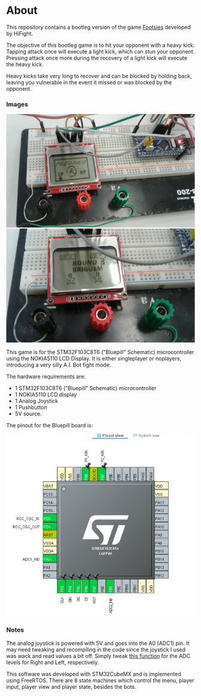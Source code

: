 # About

This repository contains a bootleg version of the game [Footsies](https://hifight.github.io/footsies/) developed by HiFight. 

The objective of this bootleg game is to hit your opponent with a heavy kick. Tapping attack once will execute a light kick, which can stun your opponent. Pressing attack once more during the recovery of a light kick will execute the heavy kick.

Heavy kicks take very long to recover and can be blocked by holding back, leaving you vulnerable in the event it missed or was blocked by the opponent.

### Images

![pic1](./doc/img/picmenu.jpg)
![pic2](./doc/img/pic1.jpg)



This game is for the STM32F103C8T6 ("Bluepill" Schematic) microcontroller using the NOKIA5110 LCD Display. It is either singleplayer or noplayers, introducing a very silly A.I. Bot fight mode.

The hardware requirements are:
- 1 STM32F103C8T6 ("Bluepill" Schematic) microcontroller 
- 1 NOKIA5110 LCD display
- 1 Analog Joystick
- 1 Pushbutton
- 5V source.

The pinout for the Bluepill board is:

![pinout](./doc/img/pinout.png)


### Notes

The analog joystick is powered with 5V and goes into the A0 (ADC1) pin. It may need tweaking and recompiling in the code since the joystick I used was wack and read values a bit off. Simply tweak [this function](https://github.com/lucasgcb/STM32-Footsies/blob/b2c8ca5e2d3732149facf05cf5b7d882d2eb8d70/Src/Interpreter1FSM.c#L58-L87) for the ADC levels for Right and Left, respectively.

This software was developed with  STM32CubeMX and is implemented using FreeRTOS. There are 8 state machines which control the menu, player input, player view and player state, besides the bots.

